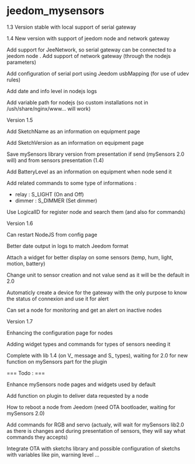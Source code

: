 jeedom_mysensors
================

1.3 Version stable with local support of serial gateway

1.4 New version with support of jeedom node and network gateway

Add support for JeeNetwork, so serial gateway can be connected to a jeedom node
.
Add support of network gateway (through the nodejs parameters)

Add configuration of serial port using Jeedom usbMapping (for use of udev rules)

Add date and info level in nodejs logs

Add variable path for nodejs (so custom installations not in /ush/share/nginx/www... will work)

Version 1.5

Add SketchName as an information on equipment page

Add SketchVersion as an information on equipment page

Save mySensors library version from presentation if send (mySensors 2.0 will) and from sensors presentation (1.4)

Add BatteryLevel as an information on equipment when node send it

Add related commands to some type of informations :

- relay : S_LIGHT (On and Off)
- dimmer : S_DIMMER (Set dimmer)

Use LogicalID for register node and search them (and also for commands)

Version 1.6

Can restart NodeJS from config page

Better date output in logs to match Jeedom format

Attach a widget for better display on some sensors (temp, hum, light, motion, battery)

Change unit to sensor creation and not value send as it will be the default in 2.0

Automaticly create a device for the gateway with the only purpose to know the status of connexion and use it for alert

Can set a node for monitoring and get an alert on inactive nodes

Version 1.7

Enhancing the configuration page for nodes

Adding widget types and commands for types of sensors needing it

Complete with lib 1.4 (on V_ message and S_ types), waiting for 2.0 for new function on mySensors part for the plugin

=== Todo : ===

Enhance mySensors node pages and widgets used by default

Add function on plugin to deliver data requested by a node

How to reboot a node from Jeedom (need OTA bootloader, waiting for mySensors 2.0)

Add commands for RGB and servo (actualy, will wait for mySensors lib2.0 as there is changes and during presentation of sensors, they will say what commands they accepts)

Integrate OTA with sketchs library and possible configuration of sketchs with variables like pin, warning level ...
